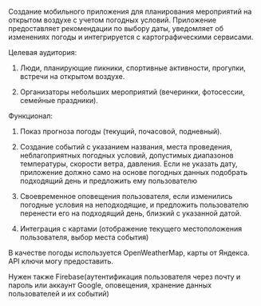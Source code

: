 Создание мобильного приложения для планирования мероприятий на открытом воздухе с учетом погодных условий. Приложение предоставляет рекомендации по выбору даты, уведомляет об изменениях погоды и интегрируется с картографическими сервисами.

Целевая аудитория:

1) Люди, планирующие пикники, спортивные активности, прогулки, встречи на открытом воздухе.

2) Организаторы небольших мероприятий (вечеринки, фотосессии, семейные праздники).

Функционал:

1) Показ прогноза погоды (текущий, почасовой, подневный).

2) Создание событий с указанием названия, места проведения, неблагоприятных погодных условий, допустимых диапазонов температуры, скорости ветра, давления. Если не указать дату, приложение должно само на основе погодных данных подобрать подходящий день и предложить ему пользователю

3) Своевременное оповещения пользователя, если изменились погодные условия на неподходящие, и предложить пользователю перенести его на подходящий день, близкий с указанной датой.

4) Интеграция с картами (отображение текущего местоположения пользователя, выбор места события)

В качестве погоды используется OpenWeatherMap, карты от Яндекса. API ключи могу предоставить.

Нужен также Firebase(аутентификация пользователя через почту и пароль или аккаунт Google, оповещения, хранение данных пользователей и их событий)



